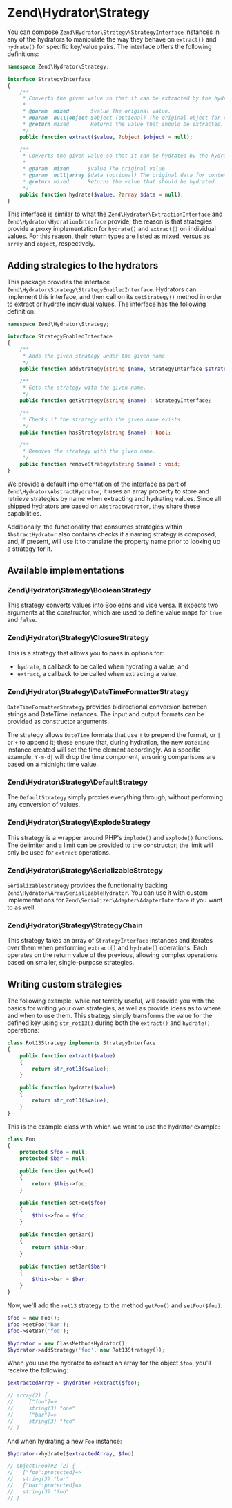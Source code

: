 # Zend\\Hydrator\\Strategy

You can compose `Zend\Hydrator\Strategy\StrategyInterface` instances in any of
the hydrators to manipulate the way they behave on `extract()` and `hydrate()`
for specific key/value pairs. The interface offers the following definitions:

```php
namespace Zend\Hydrator\Strategy;

interface StrategyInterface
{
    /**
     * Converts the given value so that it can be extracted by the hydrator.
     *
     * @param  mixed       $value The original value.
     * @param  null|object $object (optional) The original object for context.
     * @return mixed       Returns the value that should be extracted.
     */
    public function extract($value, ?object $object = null);

    /**
     * Converts the given value so that it can be hydrated by the hydrator.
     *
     * @param  mixed      $value The original value.
     * @param  null|array $data (optional) The original data for context.
     * @return mixed      Returns the value that should be hydrated.
     */
    public function hydrate($value, ?array $data = null);
}
```

This interface is similar to what the `Zend\Hydrator\ExtractionInterface` and
`Zend\Hydrator\HydrationInterface` provide; the reason is that strategies
provide a proxy implementation for `hydrate()` and `extract()` on individual
values. For this reason, their return types are listed as mixed, versus as
`array` and `object`, respectively.

## Adding strategies to the hydrators

This package provides the interface `Zend\Hydrator\Strategy\StrategyEnabledInterface`.
Hydrators can implement this interface, and then call on its `getStrategy()`
method in order to extract or hydrate individual values. The interface has the
following definition:

```php
namespace Zend\Hydrator\Strategy;

interface StrategyEnabledInterface
{
    /**
     * Adds the given strategy under the given name.
     */
    public function addStrategy(string $name, StrategyInterface $strategy) : void;

    /**
     * Gets the strategy with the given name.
     */
    public function getStrategy(string $name) : StrategyInterface;

    /**
     * Checks if the strategy with the given name exists.
     */
    public function hasStrategy(string $name) : bool;

    /**
     * Removes the strategy with the given name.
     */
    public function removeStrategy(string $name) : void;
}
```

We provide a default implementation of the interface as part of
`Zend\Hydrator\AbstractHydrator`; it uses an array property to store and
retrieve strategies by name when extracting and hydrating values. Since all
shipped hydrators are based on `AbstractHydrator`, they share these
capabilities.

Additionally, the functionality that consumes strategies within
`AbstractHydrator` also contains checks if a naming strategy is composed, and,
if present, will use it to translate the property name prior to looking up a
  strategy for it.

## Available implementations

### Zend\\Hydrator\\Strategy\\BooleanStrategy

This strategy converts values into Booleans and vice versa. It expects two
arguments at the constructor, which are used to define value maps for `true` and
`false`.

### Zend\\Hydrator\\Strategy\\ClosureStrategy

This is a strategy that allows you to pass in options for:

- `hydrate`, a callback to be called when hydrating a value, and
- `extract`, a callback to be called when extracting a value.

### Zend\\Hydrator\\Strategy\\DateTimeFormatterStrategy

`DateTimeFormatterStrategy` provides bidirectional conversion between strings
and DateTime instances. The input and output formats can be provided as
constructor arguments.

The strategy allows `DateTime` formats that use `!` to prepend the format, or
`|` or `+` to append it; these ensure that, during hydration, the new `DateTime`
instance created will set the time element accordingly. As a specific example,
`Y-m-d|` will drop the time component, ensuring comparisons are based on a
midnight time value.

### Zend\\Hydrator\\Strategy\\DefaultStrategy

The `DefaultStrategy` simply proxies everything through, without performing any
conversion of values.

### Zend\\Hydrator\\Strategy\\ExplodeStrategy

This strategy is a wrapper around PHP's `implode()` and `explode()` functions.
The delimiter and a limit can be provided to the constructor; the limit will
only be used for `extract` operations.

### Zend\\Hydrator\\Strategy\\SerializableStrategy

`SerializableStrategy` provides the functionality backing
`Zend\Hydrator\ArraySerializableHydrator`. You can use it with custom
implementations for `Zend\Serializer\Adapter\AdapterInterface` if you want to as
well.

### Zend\\Hydrator\\Strategy\\StrategyChain

This strategy takes an array of `StrategyInterface` instances and iterates
over them when performing `extract()` and `hydrate()` operations. Each operates
on the return value of the previous, allowing complex operations based on
smaller, single-purpose strategies.

## Writing custom strategies

The following example, while not terribly useful, will provide you with the
basics for writing your own strategies, as well as provide ideas as to where and
when to use them. This strategy simply transforms the value for the defined key
using `str_rot13()` during both the `extract()` and `hydrate()` operations:

```php
class Rot13Strategy implements StrategyInterface
{
    public function extract($value)
    {
        return str_rot13($value);
    }

    public function hydrate($value)
    {
        return str_rot13($value);
    }
}
```

This is the example class with which we want to use the hydrator example:

```php
class Foo
{
    protected $foo = null;
    protected $bar = null;

    public function getFoo()
    {
        return $this->foo;
    }

    public function setFoo($foo)
    {
        $this->foo = $foo;
    }

    public function getBar()
    {
        return $this->bar;
    }

    public function setBar($bar)
    {
        $this->bar = $bar;
    }
}
```

Now, we'll add the `rot13` strategy to the method `getFoo()` and `setFoo($foo)`:

```php
$foo = new Foo();
$foo->setFoo('bar');
$foo->setBar('foo');

$hydrator = new ClassMethodsHydrator();
$hydrator->addStrategy('foo', new Rot13Strategy());
```

When you use the hydrator to extract an array for the object `$foo`, you'll
receive the following:

```php
$extractedArray = $hydrator->extract($foo);

// array(2) {
//     ["foo"]=>
//     string(3) "one"
//     ["bar"]=>
//     string(3) "foo"
// }
```

And when hydrating a new `Foo` instance:

```php
$hydrator->hydrate($extractedArray, $foo)

// object(Foo)#2 (2) {
//   ["foo":protected]=>
//   string(3) "bar"
//   ["bar":protected]=>
//   string(3) "foo"
// }
```
